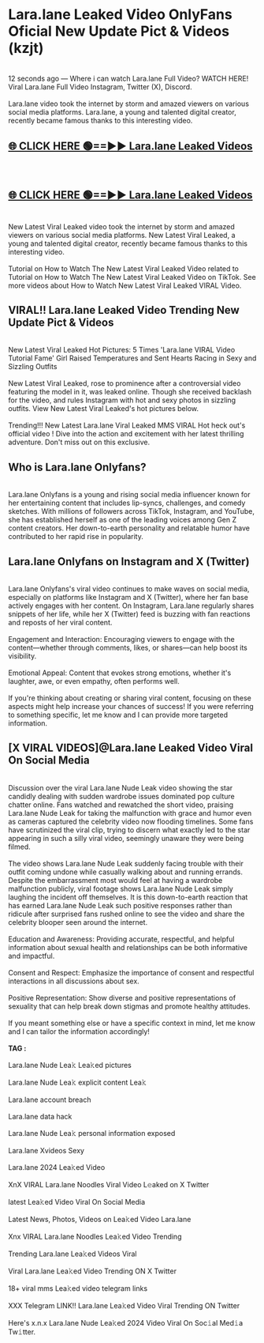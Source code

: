 # Lara.lane Leaked Video OnlyFans Oficial New Update Pict & Videos (kzjt)
<br>
12 seconds ago — Where i can watch Lara.lane Full Video? WATCH HERE! Viral Lara.lane Full Video Instagram, Twitter (X), Discord.
<br><br>
Lara.lane video took the internet by storm and amazed viewers on various social media platforms. Lara.lane, a young and talented digital creator, recently became famous thanks to this interesting video.
<br>
<h2><a href="https://play.trustnlinepharmacy.us?title=Lara.lane">🌐 CLICK HERE 🟢==►► Lara.lane Leaked Videos</a></h2>
<br>
<h2><a href="https://play.trustnlinepharmacy.us?title=Lara.lane">🌐 CLICK HERE 🟢==►► Lara.lane Leaked Videos</a></h2>
<br>
New Latest Viral Leaked video took the internet by storm and amazed viewers on various social media platforms. New Latest Viral Leaked, a young and talented digital creator, recently became famous thanks to this interesting video.
<br><br>
Tutorial on How to Watch The New Latest Viral Leaked Video related to Tutorial on How to Watch The New Latest Viral Leaked Video on TikTok. See more videos about How to Watch New Latest Viral Leaked VIRAL Video.
<br>
<h2>VIRAL!! Lara.lane Leaked Video Trending New Update Pict & Videos</h2>
<br>
New Latest Viral Leaked Hot Pictures: 5 Times 'Lara.lane VIRAL Video Tutorial Fame' Girl Raised Temperatures and Sent Hearts Racing in Sexy and Sizzling Outfits
<br><br>
New Latest Viral Leaked, rose to prominence after a controversial video featuring the model in it, was leaked online. Though she received backlash for the video, and rules Instagram with hot and sexy photos in sizzling outfits. View New Latest Viral Leaked's hot pictures below.
<br><br>
Trending!!! New Latest Lara.lane Viral Leaked MMS VIRAL Hot heck out's official video ! Dive into the action and excitement with her latest thrilling adventure. Don't miss out on this exclusive.
<br>
<h2>Who is Lara.lane Onlyfans?</h2>
<br>
Lara.lane Onlyfans is a young and rising social media influencer known for her entertaining content that includes lip-syncs, challenges, and comedy sketches. With millions of followers across TikTok, Instagram, and YouTube, she has established herself as one of the leading voices among Gen Z content creators. Her down-to-earth personality and relatable humor have contributed to her rapid rise in popularity.
<br>
<h2>Lara.lane Onlyfans on Instagram and X (Twitter)</h2>
<br>
Lara.lane Onlyfans's viral video continues to make waves on social media, especially on platforms like Instagram and X (Twitter), where her fan base actively engages with her content. On Instagram, Lara.lane regularly shares snippets of her life, while her X (Twitter) feed is buzzing with fan reactions and reposts of her viral content.
<br><br>
Engagement and Interaction: Encouraging viewers to engage with the content—whether through comments, likes, or shares—can help boost its visibility.
<br><br>
Emotional Appeal: Content that evokes strong emotions, whether it's laughter, awe, or even empathy, often performs well.
<br><br>
If you're thinking about creating or sharing viral content, focusing on these aspects might help increase your chances of success! If you were referring to something specific, let me know and I can provide more targeted information.
<br>
<h2>[X VIRAL VIDEOS]@Lara.lane Leaked Video Viral On Social Media</h2>
<br>
Discussion over the viral Lara.lane Nude Leak video showing the star candidly dealing with sudden wardrobe issues dominated pop culture chatter online. Fans watched and rewatched the short video, praising Lara.lane Nude Leak for taking the malfunction with grace and humor even as cameras captured the celebrity video now flooding timelines. Some fans have scrutinized the viral clip, trying to discern what exactly led to the star appearing in such a silly viral video, seemingly unaware they were being filmed.
<br><br>
The video shows Lara.lane Nude Leak suddenly facing trouble with their outfit coming undone while casually walking about and running errands. Despite the embarrassment most would feel at having a wardrobe malfunction publicly, viral footage shows Lara.lane Nude Leak simply laughing the incident off themselves. It is this down-to-earth reaction that has earned Lara.lane Nude Leak such positive responses rather than ridicule after surprised fans rushed online to see the video and share the celebrity blooper seen around the internet.
<br><br>
Education and Awareness: Providing accurate, respectful, and helpful information about sexual health and relationships can be both informative and impactful.
<br><br>
Consent and Respect: Emphasize the importance of consent and respectful interactions in all discussions about sex.
<br><br>
Positive Representation: Show diverse and positive representations of sexuality that can help break down stigmas and promote healthy attitudes.
<br><br>
If you meant something else or have a specific context in mind, let me know and I can tailor the information accordingly!
<br><br>
<strong>TAG :</strong>
<br><br>
Lara.lane Nude Lea𝚔 Lea𝚔ed pictures
<br><br>
Lara.lane Nude Lea𝚔 explicit content Lea𝚔
<br><br>
Lara.lane account breach
<br><br>
Lara.lane data hack
<br><br>
Lara.lane Nude Lea𝚔 personal information exposed
<br><br>
Lara.lane Xvideos Sexy
<br><br>
Lara.lane 2024 Lea𝚔ed Video
<br><br>
XnX VIRAL Lara.lane Noodles Viral Video L𝚎aked on X Twitter
<br><br>
latest Lea𝚔ed Video Viral On Social Media
<br><br>
Latest News, Photos, Videos on Lea𝚔ed Video Lara.lane
<br><br>
Xnx VIRAL Lara.lane Noodles Lea𝚔ed Video Trending
<br><br>
Trending Lara.lane Lea𝚔ed Videos Viral
<br><br>
Viral Lara.lane Lea𝚔ed Video Trending ON X Twitter
<br><br>
18+ viral mms Lea𝚔ed video telegram links
<br><br>
XXX Telegram LINK!! Lara.lane Lea𝚔ed Video Viral Trending ON Twitter
<br><br>
Here's x.n.x Lara.lane Nude Lea𝚔ed 2024 Video Viral On Soc𝚒al Med𝚒a Tw𝚒tter.